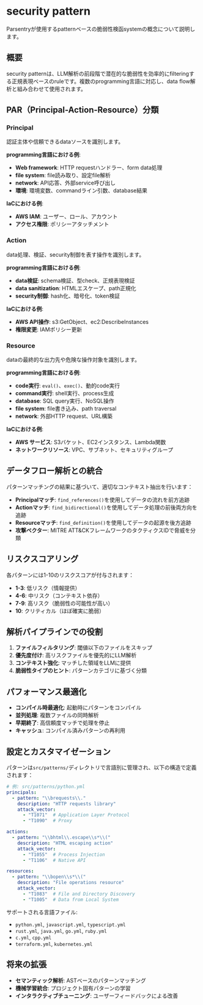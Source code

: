 # security pattern

Parsentryが使用するpatternベースの脆弱性検函systemの概念について説明します。

## 概要

security patternは、LLM解析の前段階で潜在的な脆弱性を効率的にfilteringする正規表現ベースのruleです。複数のprogramming言語に対応し、data flow解析と組み合わせて使用されます。

## PAR（Principal-Action-Resource）分類

### Principal
認証主体や信頼できるdataソースを識別します。

**programming言語における例**:
- **Web framework**: HTTP requestハンドラー、form data処理
- **file system**: file読み取り、設定file解析
- **network**: API応答、外部service呼び出し
- **環境**: 環境変数、commandライン引数、database結果

**IaCにおける例**:
- **AWS IAM**: ユーザー、ロール、アカウント
- **アクセス権限**: ポリシーアタッチメント

### Action
data処理、検証、security制御を表す操作を識別します。

**programming言語における例**:
- **data検証**: schema検証、型check、正規表現検証
- **data sanitization**: HTMLエスケープ、path正規化
- **security制御**: hash化、暗号化、token検証

**IaCにおける例**:
- **AWS API操作**: s3:GetObject、ec2:DescribeInstances
- **権限変更**: IAMポリシー更新

### Resource
dataの最終的な出力先や危険な操作対象を識別します。

**programming言語における例**:
- **code実行**: `eval()`、`exec()`、動的code実行
- **command実行**: shell実行、process生成
- **database**: SQL query実行、NoSQL操作
- **file system**: file書き込み、path traversal
- **network**: 外部HTTP request、URL構築

**IaCにおける例**:
- **AWS サービス**: S3バケット、EC2インスタンス、Lambda関数
- **ネットワークリソース**: VPC、サブネット、セキュリティグループ

## データフロー解析との統合

パターンマッチングの結果に基づいて、適切なコンテキスト抽出を行います：

- **Principalマッチ**: `find_references()`を使用してデータの流れを前方追跡
- **Actionマッチ**: `find_bidirectional()`を使用してデータ処理の前後両方向を追跡
- **Resourceマッチ**: `find_definition()`を使用してデータの起源を後方追跡
- **攻撃ベクター**: MITRE ATT&CKフレームワークのタクティクスIDで脅威を分類

## リスクスコアリング

各パターンには1-10のリスクスコアが付与されます：

- **1-3**: 低リスク（情報提供）
- **4-6**: 中リスク（コンテキスト依存）
- **7-9**: 高リスク（脆弱性の可能性が高い）
- **10**: クリティカル（ほぼ確実に脆弱）

## 解析パイプラインでの役割

1. **ファイルフィルタリング**: 閾値以下のファイルをスキップ
2. **優先度付け**: 高リスクファイルを優先的にLLM解析
3. **コンテキスト強化**: マッチした領域をLLMに提供
4. **脆弱性タイプのヒント**: パターンカテゴリに基づく分類

## パフォーマンス最適化

- **コンパイル時最適化**: 起動時にパターンをコンパイル
- **並列処理**: 複数ファイルの同時解析
- **早期終了**: 高信頼度マッチで処理を停止
- **キャッシュ**: コンパイル済みパターンの再利用

## 設定とカスタマイゼーション

パターンは`src/patterns/`ディレクトリで言語別に管理され、以下の構造で定義されます：

```yaml
# 例: src/patterns/python.yml
principals:
  - pattern: "\\brequests\\."
    description: "HTTP requests library"
    attack_vector:
      - "T1071"  # Application Layer Protocol
      - "T1090"  # Proxy

actions:
  - pattern: "\\bhtml\\.escape\\s*\\("
    description: "HTML escaping action"
    attack_vector:
      - "T1055"  # Process Injection
      - "T1106"  # Native API

resources:
  - pattern: "\\bopen\\s*\\("
    description: "File operations resource"
    attack_vector:
      - "T1083"  # File and Directory Discovery
      - "T1005"  # Data from Local System
```

サポートされる言語ファイル:
- `python.yml`, `javascript.yml`, `typescript.yml`
- `rust.yml`, `java.yml`, `go.yml`, `ruby.yml`
- `c.yml`, `cpp.yml`
- `terraform.yml`, `kubernetes.yml`

## 将来の拡張

- **セマンティック解析**: ASTベースのパターンマッチング
- **機械学習統合**: プロジェクト固有パターンの学習
- **インタラクティブチューニング**: ユーザーフィードバックによる改善
